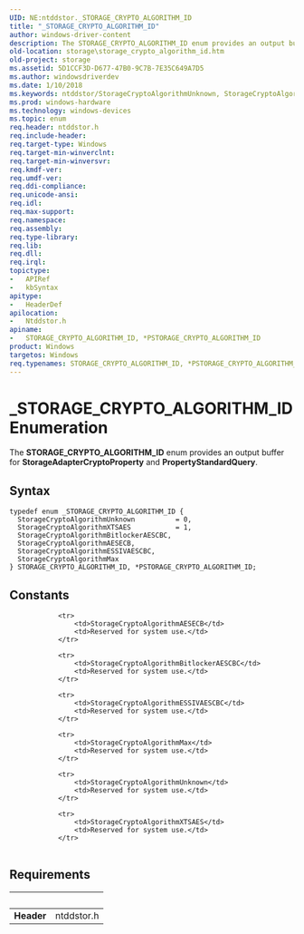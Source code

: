 ```yaml
---
UID: NE:ntddstor._STORAGE_CRYPTO_ALGORITHM_ID
title: "_STORAGE_CRYPTO_ALGORITHM_ID"
author: windows-driver-content
description: The STORAGE_CRYPTO_ALGORITHM_ID enum provides an output buffer for StorageAdapterCryptoProperty and PropertyStandardQuery.
old-location: storage\storage_crypto_algorithm_id.htm
old-project: storage
ms.assetid: 5D1CCF3D-D677-47B0-9C7B-7E35C649A7D5
ms.author: windowsdriverdev
ms.date: 1/10/2018
ms.keywords: ntddstor/StorageCryptoAlgorithmUnknown, StorageCryptoAlgorithmBitlockerAESCBC, StorageCryptoAlgorithmAESECB, _STORAGE_CRYPTO_ALGORITHM_ID, storage.storage_crypto_algorithm_id, ntddstor/StorageCryptoAlgorithmMax, STORAGE_CRYPTO_ALGORITHM_ID enumeration [Storage Devices], STORAGE_CRYPTO_ALGORITHM_ID, *PSTORAGE_CRYPTO_ALGORITHM_ID, StorageCryptoAlgorithmESSIVAESCBC, ntddstor/StorageCryptoAlgorithmESSIVAESCBC, StorageCryptoAlgorithmMax, STORAGE_CRYPTO_ALGORITHM_ID, *PSTORAGE_CRYPTO_ALGORITHM_ID enumeration [Storage Devices], STORAGE_CRYPTO_ALGORITHM_ID, StorageCryptoAlgorithmUnknown, ntddstor/StorageCryptoAlgorithmAESECB, ntddstor/StorageCryptoAlgorithmXTSAES, StorageCryptoAlgorithmXTSAES, ntddstor/STORAGE_CRYPTO_ALGORITHM_ID, *PSTORAGE_CRYPTO_ALGORITHM_ID, ntddstor/StorageCryptoAlgorithmBitlockerAESCBC
ms.prod: windows-hardware
ms.technology: windows-devices
ms.topic: enum
req.header: ntddstor.h
req.include-header: 
req.target-type: Windows
req.target-min-winverclnt: 
req.target-min-winversvr: 
req.kmdf-ver: 
req.umdf-ver: 
req.ddi-compliance: 
req.unicode-ansi: 
req.idl: 
req.max-support: 
req.namespace: 
req.assembly: 
req.type-library: 
req.lib: 
req.dll: 
req.irql: 
topictype:
-	APIRef
-	kbSyntax
apitype:
-	HeaderDef
apilocation:
-	Ntddstor.h
apiname:
-	STORAGE_CRYPTO_ALGORITHM_ID, *PSTORAGE_CRYPTO_ALGORITHM_ID
product: Windows
targetos: Windows
req.typenames: STORAGE_CRYPTO_ALGORITHM_ID, *PSTORAGE_CRYPTO_ALGORITHM_ID
---
```


# _STORAGE_CRYPTO_ALGORITHM_ID Enumeration
The <b>STORAGE_CRYPTO_ALGORITHM_ID</b> enum provides an output buffer for <b>StorageAdapterCryptoProperty</b> and <b>PropertyStandardQuery</b>.

## Syntax
````
typedef enum _STORAGE_CRYPTO_ALGORITHM_ID { 
  StorageCryptoAlgorithmUnknown          = 0,
  StorageCryptoAlgorithmXTSAES           = 1,
  StorageCryptoAlgorithmBitlockerAESCBC,
  StorageCryptoAlgorithmAESECB,
  StorageCryptoAlgorithmESSIVAESCBC,
  StorageCryptoAlgorithmMax
} STORAGE_CRYPTO_ALGORITHM_ID, *PSTORAGE_CRYPTO_ALGORITHM_ID;
````

## Constants

<table>
            
                <tr>
                    <td>StorageCryptoAlgorithmAESECB</td>
                    <td>Reserved for system use.</td>
                </tr>
            
                <tr>
                    <td>StorageCryptoAlgorithmBitlockerAESCBC</td>
                    <td>Reserved for system use.</td>
                </tr>
            
                <tr>
                    <td>StorageCryptoAlgorithmESSIVAESCBC</td>
                    <td>Reserved for system use.</td>
                </tr>
            
                <tr>
                    <td>StorageCryptoAlgorithmMax</td>
                    <td>Reserved for system use.</td>
                </tr>
            
                <tr>
                    <td>StorageCryptoAlgorithmUnknown</td>
                    <td>Reserved for system use.</td>
                </tr>
            
                <tr>
                    <td>StorageCryptoAlgorithmXTSAES</td>
                    <td>Reserved for system use.</td>
                </tr>
</table>


## Requirements
| &nbsp; | &nbsp; |
| ---- |:---- |
| **Header** | ntddstor.h |
